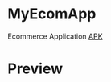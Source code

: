 # MyEcomApp
Ecommerce Application
[APK](https://github.com/Yuvraj162002/MyEcomApp/releases/download/V1.0/User-app-debug.apk)


# Preview
